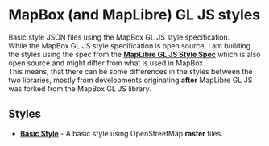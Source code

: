 # MapBox (and MapLibre) GL JS styles

Basic style JSON files using the MapBox GL JS style specification.   
While the MapBox GL JS style specification is open source, I am building the styles using the spec from the [**MapLibre GL JS Style Spec**](https://maplibre.org/maplibre-style-spec/) which is also open source and might differ from what is used in MapBox.  
This means, that there can be some differences in the styles between the two libraries, mostly from developments originating **after** MapLibre GL JS was forked from the MapBox GL JS library.

## Styles

- [**Basic Style**](https://bogind.github.io/mb_styles/styles/base_osm_yiles.json) - A basic style using OpenStreetMap **raster** tiles.